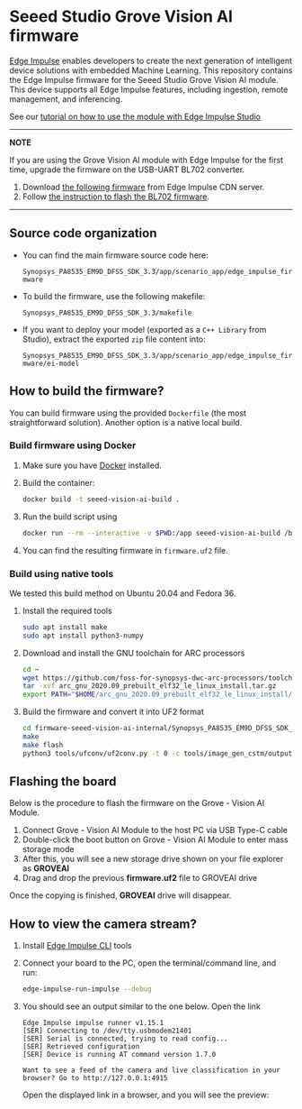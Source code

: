 # Seeed Studio Grove Vision AI firmware

[Edge Impulse](https://www.edgeimpulse.com) enables developers to create the next generation of intelligent device solutions with embedded Machine Learning. This repository contains the Edge Impulse firmware for the Seeed Studio Grove Vision AI module. This device supports all Edge Impulse features, including ingestion, remote management, and inferencing.

See our [tutorial on how to use the module with Edge Impulse Studio](https://docs.edgeimpulse.com/docs/development-platforms/officially-supported-mcu-targets/seeed-grove-vision-ai)

---
**NOTE**

If you are using the Grove Vision AI module with Edge Impulse for the first time, upgrade the firmware on the USB-UART BL702 converter.

1. Download [the following firmware](https://cdn.edgeimpulse.com/build-system/BL702-firmware-grove-vision-ai.zip) from Edge Impulse CDN server.
2. Follow [the instruction to flash the BL702 firmware](https://wiki.seeedstudio.com/Grove-Vision-AI-Module/#update-bl702-chip-firmware).

---

## Source code organization

* You can find the main firmware source code here:

    `Synopsys_PA8535_EM9D_DFSS_SDK_3.3/app/scenario_app/edge_impulse_firmware`

* To build the firmware, use the following makefile:

    `Synopsys_PA8535_EM9D_DFSS_SDK_3.3/makefile`

* If you want to deploy your model (exported as a `C++ Library` from Studio), extract the exported `zip` file content into:

    `Synopsys_PA8535_EM9D_DFSS_SDK_3.3/app/scenario_app/edge_impulse_firmware/ei-model`

## How to build the firmware?

You can build firmware using the provided `Dockerfile` (the most straightforward solution).
Another option is a native local build.

### Build firmware using Docker

1. Make sure you have [Docker](https://www.docker.com/products/docker-desktop) installed.
1. Build the container:
   
    ```sh
    docker build -t seeed-vision-ai-build .
    ```

1. Run the build script using

    ```sh
    docker run --rm --interactive -v $PWD:/app seeed-vision-ai-build /bin/bash build-firmware.sh
    ```

1. You can find the resulting firmware in `firmware.uf2` file.

### Build using native tools

We tested this build method on Ubuntu 20.04 and Fedora 36.

1. Install the required tools

    ```sh
    sudo apt install make
    sudo apt install python3-numpy
    ```

1. Download and install the GNU toolchain for ARC processors

    ```sh
    cd ~
    wget https://github.com/foss-for-synopsys-dwc-arc-processors/toolchain/releases/download/arc-2020.09-release/arc_gnu_2020.09_prebuilt_elf32_le_linux_install.tar.gz
    tar -xvf arc_gnu_2020.09_prebuilt_elf32_le_linux_install.tar.gz
    export PATH="$HOME/arc_gnu_2020.09_prebuilt_elf32_le_linux_install/bin:$PATH"
    ```

1. Build the firmware and convert it into UF2 format

    ```sh
    cd firmware-seeed-vision-ai-internal/Synopsys_PA8535_EM9D_DFSS_SDK_3.3
    make
    make flash
    python3 tools/ufconv/uf2conv.py -t 0 -c tools/image_gen_cstm/output/output.img -o firmware.uf2
    ```


## Flashing the board

Below is the procedure to flash the firmware on the Grove - Vision AI Module.

1. Connect Grove - Vision AI Module to the host PC via USB Type-C cable 
1. Double-click the boot button on Grove - Vision AI Module to enter mass storage mode
1. After this, you will see a new storage drive shown on your file explorer as **GROVEAI**
1. Drag and drop the previous **firmware.uf2** file to GROVEAI drive

Once the copying is finished, **GROVEAI** drive will disappear.

## How to view the camera stream?

1. Install [Edge Impulse CLI](https://docs.edgeimpulse.com/docs/edge-impulse-cli/cli-installation) tools
1. Connect your board to the PC, open the terminal/command line, and run:

    ```sh
    edge-impulse-run-impulse --debug
    ```

1. You should see an output similar to the one below. Open the link 

    ```
    Edge Impulse impulse runner v1.15.1
    [SER] Connecting to /dev/tty.usbmodem21401
    [SER] Serial is connected, trying to read config...
    [SER] Retrieved configuration
    [SER] Device is running AT command version 1.7.0

    Want to see a feed of the camera and live classification in your browser? Go to http://127.0.0.1:4915
    ```

    Open the displayed link in a browser, and you will see the preview:
